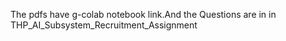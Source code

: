 The pdfs have g-colab notebook link.And the Questions are in in THP_AI_Subsystem_Recruitment_Assignment
